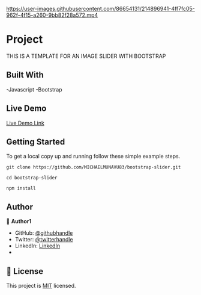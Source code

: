 



https://user-images.githubusercontent.com/86654131/214896941-4ff7fc05-962f-4f15-a260-9bb82f28a572.mp4



# Project

THIS IS A TEMPLATE FOR AN IMAGE SLIDER WITH BOOTSTRAP

## Built With

-Javascript
-Bootstrap

## Live Demo

[Live Demo Link](https://bootstrap-js-slider.netlify.app/)

## Getting Started

To get a local copy up and running follow these simple example steps.

`git clone https://github.com/MICHAELMUNAVU83/bootstrap-slider.git`

`cd bootstrap-slider`

`npm install`

## Author

👤 **Author1**

- GitHub: [@githubhandle](https://github.com/MICHAELMUNAVU83)
- Twitter: [@twitterhandle](https://twitter.com/MichaelTrance1)
- LinkedIn: [LinkedIn](https://www.linkedin.com/in/michael-munavu-78703a218/)
-

## 📝 License

This project is [MIT](./MIT.md) licensed.
